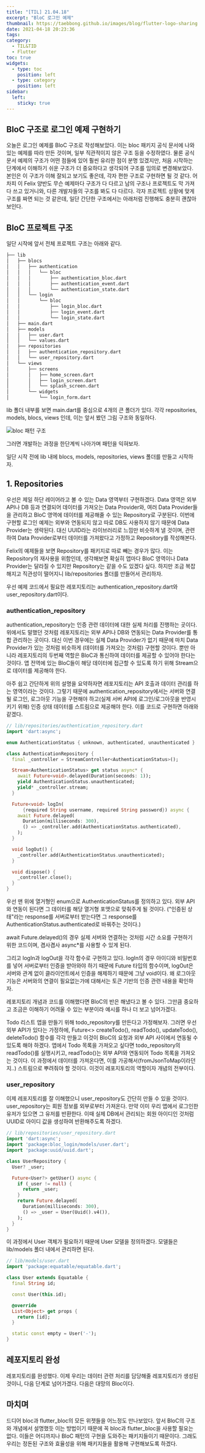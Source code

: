 ```yaml
---
title: "[TIL] 21.04.18"
excerpt: "BloC 로그인 예제"
thumbnail: https://taebbong.github.io/images/blog/flutter-logo-sharing.png
date: 2021-04-18 20:23:36
tags:
category:
  - TIL&TID
  - Flutter
toc: true
widgets:
  - type: toc
    position: left
  - type: category
    position: left
sidebar:
  left:
    sticky: true
---
```


## BloC 구조로 로그인 예제 구현하기

오늘은 로그인 예제를 BloC 구조로 작성해보았다. 이는 bloc 패키지 공식 문서에 나와있는 예제를 따라 만든 것이며, 일부 직관적이지 않은 구조 등을 수정하였다. 물론 공식 문서 예제의 구조가 어떤 점들에 있어 훨씬 유리한 점이 분명 있겠지만, 처음 시작하는 단계에서 이해하기 쉬운 구조가 더 중요하다고 생각되어 구조를 임의로 변경해보았다. 본인은 이 구조가 이해 잘되고 보기도 좋은데, 각자 편한 구조로 구현하면 될 것 같다. 어차피 이 Felix 양반도 무슨 예제마다 구조가 다 다르고 남의 구조나 프로젝트도 막 가져다 쓰고 있거니와, 다른 개발자들의 구조를 봐도 다 다르다. 각자 프로젝트 상황에 맞게 구조를 짜면 되는 것 같은데, 일단 간단한 구조에서는 아래처럼 진행해도 충분히 괜찮아보인다.

## BloC 프로젝트 구조

일단 시작에 앞서 전체 프로젝트 구조는 아래와 같다. 

```bash
├── lib
│   ├── blocs
│   │   ├── authentication
│   │   │   └── bloc
│   │   │       ├── authentication_bloc.dart
│   │   │       ├── authentication_event.dart
│   │   │       └── authentication_state.dart
│   │   └── login
│   │       └── bloc
│   │           ├── login_bloc.dart
│   │           ├── login_event.dart
│   │           └── login_state.dart
│   ├── main.dart
│   ├── models
│   │   ├── user.dart
│   │   └── values.dart
│   ├── repositories
│   │   ├── authentication_repository.dart
│   │   └── user_repository.dart
│   └── views
│       ├── screens
│       │   ├── home_screen.dart
│       │   ├── login_screen.dart
│       │   └── splash_screen.dart
│       └── widgets
│           └── login_form.dart
```

lib 폴더 내부를 보면 main.dart를 중심으로 4개의 큰 폴더가 있다. 각각 repositories, models, blocs, views 인데, 이는 앞서 봤던 그림 구조와 동일하다.

![bloc 패턴 구조](https://bloclibrary.dev/assets/bloc_architecture_full.png)

그러면 개발하는 과정을 한단계씩 나아가며 패턴을 익혀보자.

일단 시작 전에 lib 내에 blocs, models, repositories, views 폴더를 만들고 시작하자.

## 1. Repositories

우선은 제일 하단 레이어라고 볼 수 있는 Data 영역부터 구현하겠다. Data 영역은 외부 API나 DB 등과 연결되어 데이터를 가져오는 Data Provider와, 여러 Data Provider들을 관리하고 BloC 영역에 데이터를 제공해줄 수 있는 Repository로 구분된다. 이번에 구현할 로그인 예제는 외부와 연동되지 않고 따로 DB도 사용하지 않기 때문에 Data Provider는 생략된다. 대신 UUID라는 라이브러리로 느낌만 비슷하게 낼 것이며, 관련하여 Data Provider로부터 데이터를 가져왔다고 가정하고 Repository를 작성해본다.

Felix의 예제들을 보면 Repository를 패키지로 따로 빼는 경우가 많다. 이는 Repository의 재사용을 위함인데, 생각해보면 확실히 앱마다 BloC 영역이나 Data Provider는 달라질 수 있지만 Repository는 같을 수도 있겠다 싶다. 하지만 조금 복잡해지고 직관성이 떨어지니 lib/repositories 폴더를 만들어서 관리하자. 

우선 예제 코드에서 필요한 레포지토리는 authentication_repository.dart와 user_repository.dart이다. 

### authentication_repository

authentication_repository는 인증 관련 데이터에 대한 실제 처리를 진행하는 곳이다. 위에서도 말했던 것처럼 레포지토리는 외부 API나 DB와 연동되는 Data Provider를 통합 관리하는 곳이다. 대신 이번 경우에는 실제 Data Provider가 없기 때문에 마치 Data Provider가 있는 것처럼 비슷하게 (데이터를 가져오는 것처럼) 구현할 것이다. 뿐만 아니라 레포지토리의 두번째 역할은 BloC과 통신하여 데이터를 제공할 수 있어야 한다는 것이다. 앱 전역에 있는 BloC들이 해당 데이터에 접근할 수 있도록 하기 위해 Stream으로 데이터를 제공해야 한다.

아주 쉽고 간단하게 위의 설명을 요약하자면 레포지토리는 API 호출과 데이터 관리를 하는 영역이라는 것이다. 그렇기 때문에 authentication_repository에서는 서버와 연결될 로그인, 로그아웃 기능을 구현해야 하고(실제 서버 API에 로그인/로그아웃을 반영시키기 위해) 인증 상태 데이터를 스트림으로 제공해야 한다. 이를 코드로 구현하면 아래와 같겠다.

```dart
// lib/repositories/authentication_repository.dart
import 'dart:async';

enum AuthenticationStatus { unknown, authenticated, unauthenticated }

class AuthenticationRepository {
  final _controller = StreamController<AuthenticationStatus>();

  Stream<AuthenticationStatus> get status async* {
    await Future<void>.delayed(Duration(seconds: 1));
    yield AuthenticationStatus.unauthenticated;
    yield* _controller.stream;
  }

  Future<void> logIn(
      {required String username, required String password}) async {
    await Future.delayed(
      Duration(milliseconds: 300),
      () => _controller.add(AuthenticationStatus.authenticated),
    );
  }

  void logOut() {
    _controller.add(AuthenticationStatus.unauthenticated);
  }

  void dispose() {
    _controller.close();
  }
}
```

우선 맨 위에 열거형인 enum으로 AuthenticationStatus를 정의하고 있다. 외부 API와 연동이 된다면 그 데이터를 해당 열거형 포맷으로 맞춰주게 될 것이다. 
("인증된 상태"라는 response를 서버로부터 받는다면 그 response를 AuthenticationStatus.authenticated로 바꿔주는 것이다.)

await Future<void>.delayed()의 경우 실제 서버와 연결하는 것처럼 시간 소요를 구현하기 위한 코드이며, 겸사겸사 async*를 사용할 수 있게 된다.

그리고 logIn과 logOut을 각각 함수로 구현하고 있다. logIn의 경우 아이디와 비밀번호를 넣어 서버로부터 인증을 받아와야 하기 때문에 Future 타입의 함수이며, logOut은 서버와 관계 없이 클라이언트에서 인증을 해제하기 때문에 그냥 void이다. 왜 로그아웃 기능은 서버와의 연결이 필요없는가에 대해서는 토큰 기반의 인증 관련 내용을 확인하자.

레포지토리 개념과 코드를 이해했다면 BloC의 반은 해냈다고 볼 수 있다. 그만큼 중요하고 조금은 이해하기 어려울 수 있는 부분이라 예시를 하나 더 보고 넘어가겠다. 

Todo 리스트 앱을 만들기 위해 todo_repository를 만든다고 가정해보자. 그러면 우선 외부 API가 있다는 가정하에, Future<> createTodo(), readTodo(), updateTodo(), deleteTodo() 함수를 각각 만들고 이것이 BloC의 요청과 외부 API 사이에서 연동될 수 있도록 해야 하겠다. 앱에서 Todo 목록을 가져오고 싶다면 todo_repository의 readTodo()를 실행시키고, readTodo()는 외부 API와 연동되어 Todo 목록을 가져오는 것이다. 이 과정에서 데이터를 가져온다면, 이를 가공해서(fromJsonToMap이라던지..) 스트림으로 뿌려줘야 할 것이다. 이것이 레포지토리의 역할이자 개념의 전부이다.

### user_repository

이제 레포지토리를 잘 이해했으니 user_repository도 간단히 만들 수 있을 것이다. user_repository는 회원 정보를 외부로부터 가져온다. 만약 이미 우리 앱에서 로그인한 유저가 있으면 그 유저를 반환한다. 이때 실제 DB에서 관리되는 회원 아이디인 것처럼 UUID로 아이디 값을 생성하여 반환해주도록 하겠다. 

```dart
// lib/repositories/user_repository.dart
import 'dart:async';
import 'package:bloc_login/models/user.dart';
import 'package:uuid/uuid.dart';

class UserRepository {
  User? _user;

  Future<User?> getUser() async {
    if (_user != null) {
      return _user;
    }
    return Future.delayed(
      Duration(milliseconds: 300),
      () => _user = User(Uuid().v4()),
    );
  }
}
```

이 과정에서 User 객체가 필요하기 때문에 User 모델을 정의하겠다. 모델들은 lib/models 폴더 내에서 관리하면 된다. 

```dart
// lib/models/user.dart
import 'package:equatable/equatable.dart';

class User extends Equatable {
  final String id;

  const User(this.id);

  @override
  List<Object> get props {
    return [id];
  }

  static const empty = User('-');
}
```

## 레포지토리 완성

레포지토리를 완성했다. 이제 우리는 데이터 관련 처리를 담당해줄 레포지토리가 생성된 것이니, 다음 단계로 넘어가겠다. 다음은 대망의 Bloc이다.

## 마치며

드디어 bloc과 flutter_bloc의 모든 위젯들을 어느정도 만나보았다. 앞서 BloC의 구조와 개념에서 설명했듯 이는 방법이기 때문에 꼭 bloc과 flutter_bloc을 사용할 필요는 없다. 이들은 어디까지나 BloC 패턴의 구현을 도와주는 패키지들이기 때문이다. 그래도 우리는 정돈된 구조와 효율성을 위해 패키지들을 활용해 구현해보도록 하겠다.
